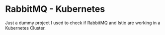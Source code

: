# RabbitMQ - Kubernetes


Just a dummy project I used to check if RabbitMQ and Istio are working in a Kubernetes Cluster.
